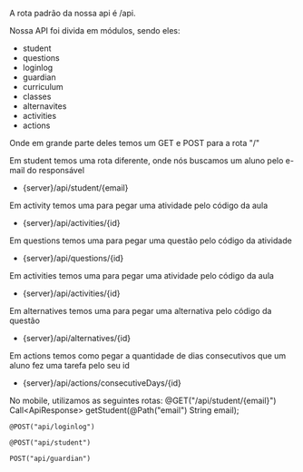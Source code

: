 A rota padrão da nossa api é /api.

Nossa API foi divida em módulos, sendo eles:
- student
- questions
- loginlog
- guardian
- curriculum
- classes
- alternavites
- activities
- actions

Onde em grande parte deles temos um GET e POST para a rota "/"

Em student temos uma rota diferente, onde nós buscamos um aluno pelo e-mail do responsável
- {server}/api/student/{email}

Em activity temos uma para pegar uma atividade pelo código da aula
- {server}/api/activities/{id}

Em questions temos uma para pegar uma questão pelo código da atividade
- {server}/api/questions/{id}

Em activities temos uma para pegar uma atividade pelo código da aula
- {server}/api/activities/{id}

Em alternatives temos uma para pegar uma alternativa pelo código da questão
- {server}/api/alternatives/{id}

Em actions temos como pegar a quantidade de dias consecutivos que um aluno fez uma tarefa pelo seu id
- {server}/api/actions/consecutiveDays/{id}


No mobile, utilizamos as seguintes rotas:
@GET("/api/student/{email}")
Call<ApiResponse<Student>> getStudent(@Path("email") String email);

    @POST("api/loginlog")

    @POST("api/student")

    POST("api/guardian")